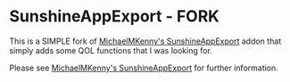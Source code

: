 # SunshineAppExport - FORK

This is a SIMPLE fork of [MichaelMKenny's SunshineAppExport](https://github.com/MichaelMKenny/SunshineAppExport) addon that simply adds some QOL functions that I was looking for.

Please see [MichaelMKenny's SunshineAppExport](https://github.com/MichaelMKenny/SunshineAppExport) for further information.
